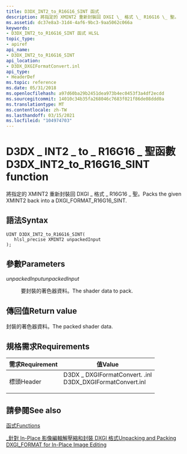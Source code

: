 ```yaml
---
title: D3DX_INT2_to_R16G16_SINT 函式
description: 將指定的 XMINT2 重新封裝回 DXGI \_ 格式 \_ R16G16 \_ 聖。
ms.assetid: dc37e8a3-31d4-4af6-9bc3-9aa5062c066a
keywords:
- D3DX_INT2_to_R16G16_SINT 函式 HLSL
topic_type:
- apiref
api_name:
- D3DX_INT2_to_R16G16_SINT
api_location:
- D3DX_DXGIFormatConvert.inl
api_type:
- HeaderDef
ms.topic: reference
ms.date: 05/31/2018
ms.openlocfilehash: a97d60ba29b2451dea973b4ec0453f3a4df2ecdd
ms.sourcegitcommit: 14010c34b35fa268046c7683f021f86de08ddd0a
ms.translationtype: MT
ms.contentlocale: zh-TW
ms.lasthandoff: 03/15/2021
ms.locfileid: "104974703"
---
```

# <a name="d3dx_int2_to_r16g16_sint-function"></a><span data-ttu-id="01dd2-104">D3DX \_ INT2 \_ to \_ R16G16 \_ 聖函數</span><span class="sxs-lookup"><span data-stu-id="01dd2-104">D3DX\_INT2\_to\_R16G16\_SINT function</span></span>

<span data-ttu-id="01dd2-105">將指定的 XMINT2 重新封裝回 DXGI \_ 格式 \_ R16G16 \_ 聖。</span><span class="sxs-lookup"><span data-stu-id="01dd2-105">Packs the given XMINT2 back into a DXGI\_FORMAT\_R16G16\_SINT.</span></span>

## <a name="syntax"></a><span data-ttu-id="01dd2-106">語法</span><span class="sxs-lookup"><span data-stu-id="01dd2-106">Syntax</span></span>

``` syntax
UINT D3DX_INT2_to_R16G16_SINT(
   hlsl_precise XMINT2 unpackedInput
);
```

## <a name="parameters"></a><span data-ttu-id="01dd2-107">參數</span><span class="sxs-lookup"><span data-stu-id="01dd2-107">Parameters</span></span>

<dl> <dt>

<span data-ttu-id="01dd2-108">*unpackedInput*</span><span class="sxs-lookup"><span data-stu-id="01dd2-108">*unpackedInput*</span></span> 
</dt> <dd>

<span data-ttu-id="01dd2-109">要封裝的著色器資料。</span><span class="sxs-lookup"><span data-stu-id="01dd2-109">The shader data to pack.</span></span>

</dd> </dl>

## <a name="return-value"></a><span data-ttu-id="01dd2-110">傳回值</span><span class="sxs-lookup"><span data-stu-id="01dd2-110">Return value</span></span>

<span data-ttu-id="01dd2-111">封裝的著色器資料。</span><span class="sxs-lookup"><span data-stu-id="01dd2-111">The packed shader data.</span></span>

## <a name="requirements"></a><span data-ttu-id="01dd2-112">規格需求</span><span class="sxs-lookup"><span data-stu-id="01dd2-112">Requirements</span></span>



| <span data-ttu-id="01dd2-113">需求</span><span class="sxs-lookup"><span data-stu-id="01dd2-113">Requirement</span></span> | <span data-ttu-id="01dd2-114">值</span><span class="sxs-lookup"><span data-stu-id="01dd2-114">Value</span></span> |
|-------------------|--------------------------------------------------------------------------------------------------------|
| <span data-ttu-id="01dd2-115">標頭</span><span class="sxs-lookup"><span data-stu-id="01dd2-115">Header</span></span><br/> | <dl> <span data-ttu-id="01dd2-116"><dt>D3DX \_ DXGIFormatConvert. .inl</dt></span><span class="sxs-lookup"><span data-stu-id="01dd2-116"><dt>D3DX\_DXGIFormatConvert.inl</dt></span></span> </dl> |



## <a name="see-also"></a><span data-ttu-id="01dd2-117">請參閱</span><span class="sxs-lookup"><span data-stu-id="01dd2-117">See also</span></span>

<dl> <dt>

[<span data-ttu-id="01dd2-118">函式</span><span class="sxs-lookup"><span data-stu-id="01dd2-118">Functions</span></span>](format-conversion-functions.md)
</dt> <dt>

[<span data-ttu-id="01dd2-119">\_針對 In-Place 影像編輯解壓縮和封裝 DXGI 格式</span><span class="sxs-lookup"><span data-stu-id="01dd2-119">Unpacking and Packing DXGI\_FORMAT for In-Place Image Editing</span></span>](dx-graphics-hlsl-unpacking-packing-dxgi-format.md)
</dt> </dl>

 

 





